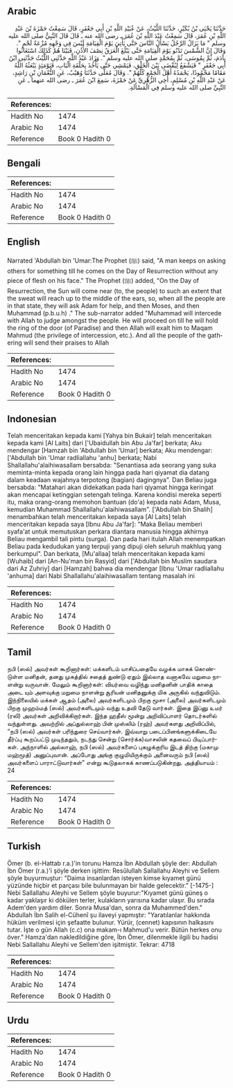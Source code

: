 ## Arabic


<div dir="rtl" lang="ar" style={{fontSize:'larger',backgroundColor:'#f8f9fa',padding:20}}>
حَدَّثَنَا يَحْيَى بْنُ بُكَيْرٍ، حَدَّثَنَا اللَّيْثُ، عَنْ عُبَيْدِ اللَّهِ بْنِ أَبِي جَعْفَرٍ، قَالَ سَمِعْتُ حَمْزَةَ بْنَ عَبْدِ اللَّهِ بْنِ عُمَرَ، قَالَ سَمِعْتُ عَبْدَ اللَّهِ بْنَ عُمَرَ ـ رضى الله عنه ـ قَالَ قَالَ النَّبِيُّ صلى الله عليه وسلم ‏"‏ مَا يَزَالُ الرَّجُلُ يَسْأَلُ النَّاسَ حَتَّى يَأْتِيَ يَوْمَ الْقِيَامَةِ لَيْسَ فِي وَجْهِهِ مُزْعَةُ لَحْمٍ ‏"‏‏.‏ وَقَالَ إِنَّ الشَّمْسَ تَدْنُو يَوْمَ الْقِيَامَةِ حَتَّى يَبْلُغَ الْعَرَقُ نِصْفَ الأُذُنِ، فَبَيْنَا هُمْ كَذَلِكَ اسْتَغَاثُوا بِآدَمَ، ثُمَّ بِمُوسَى، ثُمَّ بِمُحَمَّدٍ صلى الله عليه وسلم ‏"‏‏.‏ وَزَادَ عَبْدُ اللَّهِ حَدَّثَنِي اللَّيْثُ حَدَّثَنِي ابْنُ أَبِي جَعْفَرٍ ‏"‏ فَيَشْفَعُ لِيُقْضَى بَيْنَ الْخَلْقِ، فَيَمْشِي حَتَّى يَأْخُذَ بِحَلْقَةِ الْبَابِ، فَيَوْمَئِذٍ يَبْعَثُهُ اللَّهُ مَقَامًا مَحْمُودًا، يَحْمَدُهُ أَهْلُ الْجَمْعِ كُلُّهُمْ ‏"‏‏.‏ وَقَالَ مُعَلًّى حَدَّثَنَا وُهَيْبٌ، عَنِ النُّعْمَانِ بْنِ رَاشِدٍ، عَنْ عَبْدِ اللَّهِ بْنِ مُسْلِمٍ، أَخِي الزُّهْرِيِّ عَنْ حَمْزَةَ، سَمِعَ ابْنَ عُمَرَ ـ رضى الله عنهما ـ عَنِ النَّبِيِّ صلى الله عليه وسلم فِي الْمَسْأَلَةِ‏.‏
</div>
<div style={{backgroundColor:'#f8f9fa',padding:20, marginBottom: 10}}><table> <thead> <tr> <th>References:</th> <th></th> </tr> </thead> <tbody><tr><td>Hadith No</td><td>1474</td></tr><tr><td>Arabic No</td><td>1474</td></tr><tr><td>Reference</td><td>Book 0 Hadith 0</td></tr></tbody></table></div>

## Bengali


<div dir="ltr" lang="bn" style={{fontSize:'larger',backgroundColor:'#f8f9fa',padding:20}}>

</div>
<div style={{backgroundColor:'#f8f9fa',padding:20, marginBottom: 10}}><table> <thead> <tr> <th>References:</th> <th></th> </tr> </thead> <tbody><tr><td>Hadith No</td><td>1474</td></tr><tr><td>Arabic No</td><td>1474</td></tr><tr><td>Reference</td><td>Book 0 Hadith 0</td></tr></tbody></table></div>

## English


<div dir="ltr" lang="en" style={{fontSize:'larger',backgroundColor:'#f8f9fa',padding:20}}>
Narrated 'Abdullah bin 'Umar:The Prophet (ﷺ) said, "A man keeps on asking others for something till he comes on the Day of Resurrection without any piece of flesh on his face." The Prophet (ﷺ) added, "On the Day of Resurrection, the Sun will come near (to, the people) to such an extent that the sweat will reach up to the middle of the ears, so, when all the people are in that state, they will ask Adam for help, and then Moses, and then Muhammad (p.b.u.h) ." The sub-narrator added "Muhammad will intercede with Allah to judge amongst the people. He will proceed on till he will hold the ring of the door (of Paradise) and then Allah will exalt him to Maqam Mahmud (the privilege of intercession, etc.). And all the people of the gathering will send their praises to Allah
</div>
<div style={{backgroundColor:'#f8f9fa',padding:20, marginBottom: 10}}><table> <thead> <tr> <th>References:</th> <th></th> </tr> </thead> <tbody><tr><td>Hadith No</td><td>1474</td></tr><tr><td>Arabic No</td><td>1474</td></tr><tr><td>Reference</td><td>Book 0 Hadith 0</td></tr></tbody></table></div>

## Indonesian


<div dir="ltr" lang="id" style={{fontSize:'larger',backgroundColor:'#f8f9fa',padding:20}}>
Telah menceritakan kepada kami [Yahya bin Bukair] telah menceritakan kepada kami [Al Laits] dari ['Ubaidullah bin Abu Ja'far] berkata; Aku mendengar [Hamzah bin 'Abdullah bin 'Umar] berkata; Aku mendengar: ['Abdullah bin 'Umar radliallahu 'anhu] berkata; Nabi Shallallahu'alaihiwasallam bersabda: "Senantiasa ada seorang yang suka meminta-minta kepada orang lain hingga pada hari qiyamat dia datang dalam keadaan wajahnya terpotong (bagian) dagingnya". Dan Beliau juga bersabda: "Matahari akan didekatkan pada hari qiyamat hingga keringat akan mencapai ketinggian setengah telinga. Karena kondisi mereka seperti itu, maka orang-orang memohon bantuan (do'a) kepada nabi Adam, Musa, kemudian Muhammad Shallallahu'alaihiwasallam". ['Abdullah bin Shalih] menambahkan telah menceritakan kepada saya [Al Laits] telah menceritakan kepada saya [Ibnu Abu Ja'far]: "Maka Beliau memberi syafa'at untuk memutuskan perkara diantara manusia hingga akhirnya Beliau mengambil tali pintu (surga). Dan pada hari itulah Allah menempatkan Beliau pada kedudukan yang terpuji yang dipuji oleh seluruh makhluq yang berkumpul". Dan berkata, [Mu'allaa] telah menceritakan kepada kami [Wuhaib] dari [An-Nu'man bin Rasyid] dari ['Abdullah bin Muslim saudara dari Az Zuhriy] dari [Hamzah] bahwa dia mendengar [Ibnu 'Umar radliallahu 'anhuma] dari Nabi Shallallahu'alaihiwasallam tentang masalah ini
</div>
<div style={{backgroundColor:'#f8f9fa',padding:20, marginBottom: 10}}><table> <thead> <tr> <th>References:</th> <th></th> </tr> </thead> <tbody><tr><td>Hadith No</td><td>1474</td></tr><tr><td>Arabic No</td><td>1474</td></tr><tr><td>Reference</td><td>Book 0 Hadith 0</td></tr></tbody></table></div>

## Tamil


<div dir="ltr" lang="ta" style={{fontSize:'larger',backgroundColor:'#f8f9fa',padding:20}}>
நபி (ஸல்) அவர்கள் கூறினார்கள்: மக்களிடம் யாசிப்பதையே வழக்க மாகக் கொண்டுள்ள மனிதன், தனது முகத்தில் சதைத் துண்டு ஏதும் இல்லாத வனாகவே மறுமை நாளன்று வருவான். மேலும் கூறினார்கள்: வியர்வை வழிந்து மனிதனின் பாதிக் காதை அடை யும் அளவுக்கு மறுமை நாளன்று சூரியன் மனிதனுக்கு மிக அருகில் வந்துவிடும். இந்நிலையில் மக்கள் ஆதம் (அலை) அவர்களிடமும் பிறகு மூசா (அலை) அவர்களிடமும் பிறகு முஹம்மத் (ஸல்) அவர்களிடமும் வந்து உதவி தேடு வார்கள். இதை இப்னு உமர் (ரலி) அவர்கள் அறிவிக்கிறார்கள். இந்த ஹதீஸ் மூன்று அறிவிப்பாளர் தொடர்களில் வந்துள்ளது. அவற்றில் அப்துல்லாஹ் பின் முஸ்லிம் (ரஹ்) அவர்களது அறிவிப்பில், “நபி (ஸல்) அவர்கள் பரிந்துரை செய்வார்கள். இவ்வாறு படைப்பினங்களுக்கிடையே தீர்ப்பு கூறப்பட்டு முடிந்ததும், நடந்து சென்று (சொர்க்க)வாசலின் கதவைப் பிடிப்பார்கள். அந்நாளில் அல்லாஹ், நபி (ஸல்) அவர்களைப் புகழுக்குரிய இடத் திற்கு (மகாமு மஹ்மூத்) அனுப்புவான். அப்போது அங்கு குழுமியிருக்கும் அனைவரும் நபி (ஸல்) அவர்களைப் பாராட்டுவார்கள்” என்று கூடுதலாகக் காணப்படுகின்றது. அத்தியாயம் : 24
</div>
<div style={{backgroundColor:'#f8f9fa',padding:20, marginBottom: 10}}><table> <thead> <tr> <th>References:</th> <th></th> </tr> </thead> <tbody><tr><td>Hadith No</td><td>1474</td></tr><tr><td>Arabic No</td><td>1474</td></tr><tr><td>Reference</td><td>Book 0 Hadith 0</td></tr></tbody></table></div>

## Turkish


<div dir="ltr" lang="tr" style={{fontSize:'larger',backgroundColor:'#f8f9fa',padding:20}}>
Ömer (b. el-Hattab r.a.)'in torunu Hamza İbn Abdullah şöyle der: Abdullah İbn Ömer (r.a.)'i şöyle derken işittim: Resûlullah Sallallahu Aleyhi ve Sellem şöyle buyurmuştur: "Daima insanlardan isteyen kimse kıyamet günü yüzünde hiçbir et parçası bile bulunmayan bir halde gelecektir." [-1475-] Nebi Sallallahu Aleyhi ve Sellem şöyle buyurur:"Kıyamet günü güneş o kadar yaklaşır ki dökülen terler, kulakların yarısına kadar ulaşır. Bu sırada Adem'den yardım diler. Sonra Musa'dan, sonra da Muhammed'den." Abdullah İbn Salih el-Cühenî şu ilaveyi yapmıştır: "Yaratılanlar hakkında hüküm verilmesi için şefaatte bulunur. Yürür, (cennet) kapısının halkasını tutar. İşte o gün Allah (c.c) ona makam-ı Mahmud'u verir. Bütün herkes onu över." Hamza'dan nakledildiğine göre, İbn Ömer, dilenmekle ilgili bu hadisi Nebi Sallallahu Aleyhi ve Sellem'den işitmiştir. Tekrar: 4718
</div>
<div style={{backgroundColor:'#f8f9fa',padding:20, marginBottom: 10}}><table> <thead> <tr> <th>References:</th> <th></th> </tr> </thead> <tbody><tr><td>Hadith No</td><td>1474</td></tr><tr><td>Arabic No</td><td>1474</td></tr><tr><td>Reference</td><td>Book 0 Hadith 0</td></tr></tbody></table></div>

## Urdu


<div dir="rtl" lang="ur" style={{fontSize:'larger',backgroundColor:'#f8f9fa',padding:20}}>

</div>
<div style={{backgroundColor:'#f8f9fa',padding:20, marginBottom: 10}}><table> <thead> <tr> <th>References:</th> <th></th> </tr> </thead> <tbody><tr><td>Hadith No</td><td>1474</td></tr><tr><td>Arabic No</td><td>1474</td></tr><tr><td>Reference</td><td>Book 0 Hadith 0</td></tr></tbody></table></div>